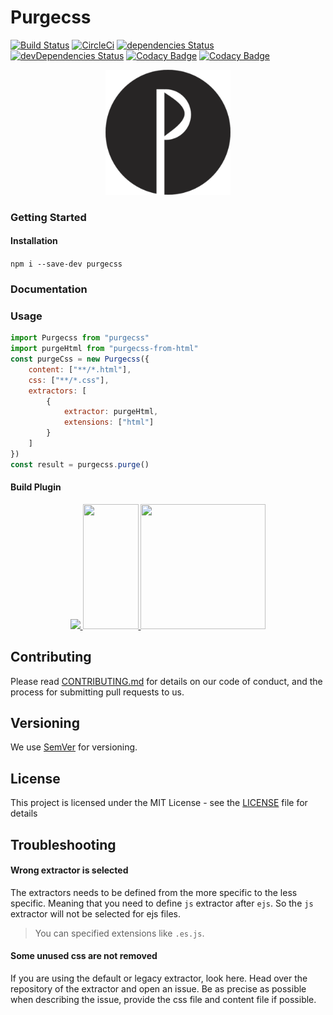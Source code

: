 # Purgecss  
[![Build Status](https://travis-ci.org/FullHuman/purgecss.svg?branch=master)](https://travis-ci.org/FullHuman/purgecss) [![CircleCi](https://circleci.com/gh/Ffloriel/purifycss/tree/v2.svg?style=shield)]() [![dependencies Status](https://david-dm.org/fullhuman/purgecss/status.svg)](https://david-dm.org/fullhuman/purgecss) [![devDependencies Status](https://david-dm.org/fullhuman/purgecss/dev-status.svg)](https://david-dm.org/fullhuman/purgecss?type=dev)
[![Codacy Badge](https://api.codacy.com/project/badge/Grade/2f2f3fb0a5c541beab2018483e62a828)](https://www.codacy.com/app/FullHuman/purgecss?utm_source=github.com&amp;utm_medium=referral&amp;utm_content=FullHuman/purgecss&amp;utm_campaign=Badge_Grade)
[![Codacy Badge](https://api.codacy.com/project/badge/Coverage/2f2f3fb0a5c541beab2018483e62a828)](https://www.codacy.com/app/FullHuman/purgecss?utm_source=github.com&utm_medium=referral&utm_content=FullHuman/purgecss&utm_campaign=Badge_Coverage)


<p align="center">
	<img src="./.assets/logo.png" height="200" width="200" alt="Purgecss logo"/>
</p>




### Getting Started

#### Installation

`npm i --save-dev purgecss`

### Documentation

### Usage

```js
import Purgecss from "purgecss"
import purgeHtml from "purgecss-from-html"
const purgeCss = new Purgecss({
    content: ["**/*.html"],
    css: ["**/*.css"],
    extractors: [
        {
            extractor: purgeHtml,
            extensions: ["html"]
        }
    ]
})
const result = purgecss.purge()
```

#### Build Plugin

<div align="center">
	<a href="https://github.com/webpack/webpack">
    	<img width="200" heigth="200" src="https://webpack.js.org/assets/icon-square-big.svg">
  	</a>
	<a href="https://github.com/FullHuman/gulp-purgecss">
    	<img height="200" width="89" src="https://raw.githubusercontent.com/gulpjs/artwork/master/gulp-2x.png">
  	</a>
  	<a href="https://github.com/FullHuman/rollup-plugin-purgecss">
  		<img height="200" width="200" src="https://rollupjs.org/logo.svg"/>
	</a>
</div>


## Contributing

Please read [CONTRIBUTING.md](./.github/CONTRIBUTING.md) for details on our code of conduct, and the process for submitting pull requests to us.

## Versioning

We use [SemVer](http://semver.org/) for versioning. 

## License

This project is licensed under the MIT License - see the [LICENSE](LICENSE) file for details


## Troubleshooting

#### Wrong extractor is selected

The extractors needs to be defined from the more specific to the less specific. Meaning that you need to define `js` extractor after `ejs`. So the `js` extractor will not be selected for ejs files.
> You can specified extensions like `.es.js`.

#### Some unused css are not removed

If you are using the default or legacy extractor, look here.
Head over the repository of the extractor and open an issue.
Be as precise as possible when describing the issue, provide the
css file and content file if possible.

